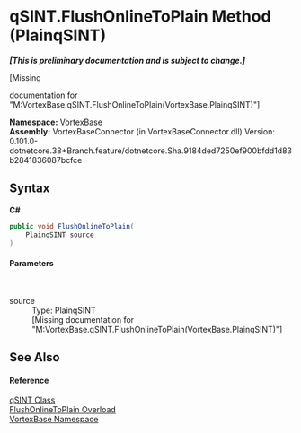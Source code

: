 # qSINT.FlushOnlineToPlain Method (PlainqSINT)
 _**\[This is preliminary documentation and is subject to change.\]**_

\[Missing <summary> documentation for "M:VortexBase.qSINT.FlushOnlineToPlain(VortexBase.PlainqSINT)"\]

**Namespace:**&nbsp;<a href="N_VortexBase.md">VortexBase</a><br />**Assembly:**&nbsp;VortexBaseConnector (in VortexBaseConnector.dll) Version: 0.101.0-dotnetcore.38+Branch.feature/dotnetcore.Sha.9184ded7250ef900bfdd1d83b2841836087bcfce

## Syntax

**C#**<br />
``` C#
public void FlushOnlineToPlain(
	PlainqSINT source
)
```


#### Parameters
&nbsp;<dl><dt>source</dt><dd>Type: PlainqSINT<br />\[Missing <param name="source"/> documentation for "M:VortexBase.qSINT.FlushOnlineToPlain(VortexBase.PlainqSINT)"\]</dd></dl>

## See Also


#### Reference
<a href="T_VortexBase_qSINT.md">qSINT Class</a><br /><a href="Overload_VortexBase_qSINT_FlushOnlineToPlain.md">FlushOnlineToPlain Overload</a><br /><a href="N_VortexBase.md">VortexBase Namespace</a><br />